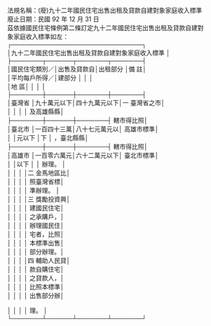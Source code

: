 法規名稱：(廢)九十二年國民住宅出售出租及貸款自建對象家庭收入標準  
廢止日期：民國 92 年 12 月 31 日  
茲依據國民住宅條例第二條訂定九十二年國民住宅出售出租及貸款自建對  
象家庭收入標準如左：  
┌──────────────────────────────┐  
│九十二年國民住宅出售出租及貸款自建對象家庭收入標準 │  
├───────┬──────┬───────┬───────┤  
│國民住宅類別／│出售及貸款自│出租部分 │備 註│  
│平均每戶所得／│建部分 │ │ │  
│地 區│ │ │ │  
├───────┼──────┼───────┼───────┤  
│臺灣省 │九十萬元以下│四十九萬元以下│一 臺灣省之市│  
│ │ │ │ 及高雄縣縣│  
├───────┼──────┼───────┤ 轄市得比照│  
│臺北市 │一百四十三萬│八十七元萬元以│ 高雄市標準│  
│ │元以下 │下 │ ，臺北縣縣│  
├───────┼──────┼───────┤ 轄市得比照│  
│高雄市 │一百零六萬元│六十二萬元以下│ 臺北市標準│  
│ │以下 │ │ 辦理。 │  
│ │ │ │二 金馬地區比│  
│ │ │ │ 照臺灣省標│  
│ │ │ │ 準辦理。 │  
│ │ │ │三 獎勵投資興│  
│ │ │ │ 建國民住宅│  
│ │ │ │ 之承購戶，│  
│ │ │ │ 辦理國民住│  
│ │ │ │ 宅者，比照│  
│ │ │ │ 本標準出售│  
│ │ │ │ 部分辦理。│  
│ │ │ │四 輔助人民貸│  
│ │ │ │ 款自購住宅│  
│ │ │ │ 之貸款人，│  
│ │ │ │ 比照本標準│  
│ │ │ │ 出售部分辦│  


│ │ │ │ 理。 │  
└───────┴──────┴───────┴───────┘  


